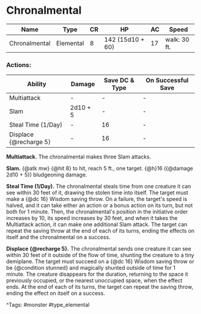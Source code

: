 # Chronalmental

| Name | Type | CR | HP | AC | Speed |
|------|------|----|----|----|-------|
| Chronalmental | Elemental | 8 | 142 (15d10 + 60) | 17 | walk: 30 ft. |

### Actions:

| Ability | Damage | Save DC & Type | On Successful Save |
|---------|--------|----------------|--------------------|
| Multiattack | - | - | - |
| Slam | 2d10 + 5 | - | - |
| Steal Time (1/Day) | - | 16 | - |
| Displace {@recharge 5} | - | 16 | - |


**Multiattack.** The chronalmental makes three Slam attacks.

**Slam.** {@atk mw} {@hit 8} to hit, reach 5 ft., one target. {@h}16 ({@damage 2d10 + 5}) bludgeoning damage.

**Steal Time (1/Day).** The chronalmental steals time from one creature it can see within 30 feet of it, drawing the stolen time into itself. The target must make a {@dc 16} Wisdom saving throw. On a failure, the target's speed is halved, and it can take either an action or a bonus action on its turn, but not both for 1 minute. Then, the chronalmental's position in the initiative order increases by 10, its speed increases by 30 feet, and when it takes the Multiattack action, it can make one additional Slam attack. The target can repeat the saving throw at the end of each of its turns, ending the effects on itself and the chronalmental on a success.

**Displace {@recharge 5}.** The chronalmental sends one creature it can see within 30 feet of it outside of the flow of time, shunting the creature to a tiny demiplane. The target must succeed on a {@dc 16} Wisdom saving throw or be {@condition stunned} and magically shunted outside of time for 1 minute. The creature disappears for the duration, returning to the space it previously occupied, or the nearest unoccupied space, when the effect ends. At the end of each of its turns, the target can repeat the saving throw, ending the effect on itself on a success.

^Tags: #monster #type_elemental